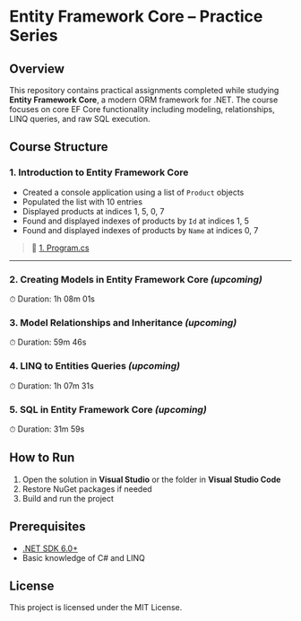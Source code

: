 # Entity Framework Core – Practice Series

## Overview

This repository contains practical assignments completed while studying **Entity Framework Core**, a modern ORM framework for .NET. The course focuses on core EF Core functionality including modeling, relationships, LINQ queries, and raw SQL execution.

## Course Structure

### 1. Introduction to Entity Framework Core
- Created a console application using a list of `Product` objects
- Populated the list with 10 entries
- Displayed products at indices 1, 5, 0, 7
- Found and displayed indexes of products by `Id` at indices 1, 5
- Found and displayed indexes of products by `Name` at indices 0, 7

> 📄 [1. Program.cs](./1.Introduction_to_Entity_Framework_Core)

---

### 2. Creating Models in Entity Framework Core *(upcoming)*
⏱ Duration: 1h 08m 01s

### 3. Model Relationships and Inheritance *(upcoming)*
⏱ Duration: 59m 46s

### 4. LINQ to Entities Queries *(upcoming)*
⏱ Duration: 1h 07m 31s

### 5. SQL in Entity Framework Core *(upcoming)*
⏱ Duration: 31m 59s

## How to Run

1. Open the solution in **Visual Studio** or the folder in **Visual Studio Code**
2. Restore NuGet packages if needed
3. Build and run the project

## Prerequisites

- [.NET SDK 6.0+](https://dotnet.microsoft.com/download)
- Basic knowledge of C# and LINQ

## License

This project is licensed under the MIT License.
